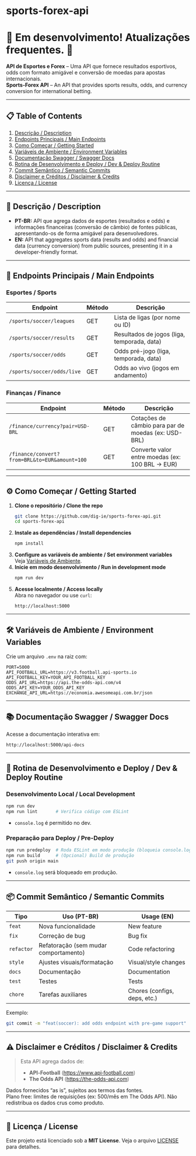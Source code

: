 # sports-forex-api
# 🚧 Em desenvolvimento! Atualizações frequentes. 🚀

**API de Esportes e Forex** – Uma API que fornece resultados esportivos, odds com formato amigável e conversão de moedas para apostas internacionais.  
**Sports-Forex API** – An API that provides sports results, odds, and currency conversion for international betting.

---

## 📋 Table of Contents
1. [Descrição / Description](#descrição--description)
2. [Endpoints Principais / Main Endpoints](#endpoints-principais--main-endpoints)
3. [Como Começar / Getting Started](#como-comecar--getting-started)
4. [Variáveis de Ambiente / Environment Variables](#variáveis-de-ambiente--environment-variables)
5. [Documentação Swagger / Swagger Docs](#documentação-swagger--swagger-docs)
6. [Rotina de Desenvolvimento e Deploy / Dev & Deploy Routine](#rotina-de-desenvolvimento-e-deploy--dev--deploy-routine)
7. [Commit Semântico / Semantic Commits](#commit-semântico--semantic-commits)
8. [Disclaimer e Créditos / Disclaimer & Credits](#disclaimer-e-créditos--disclaimer--credits)
9. [Licença / License](#licença--license)

---

## 📖 Descrição / Description
- **PT-BR:** API que agrega dados de esportes (resultados e odds) e informações financeiras (conversão de câmbio) de fontes públicas, apresentando-os de forma amigável para desenvolvedores.
- **EN:** API that aggregates sports data (results and odds) and financial data (currency conversion) from public sources, presenting it in a developer-friendly format.

---

## 🚀 Endpoints Principais / Main Endpoints

### Esportes / Sports
| Endpoint                              | Método | Descrição                                      |
|---------------------------------------|--------|------------------------------------------------|
| `/sports/soccer/leagues`              | GET    | Lista de ligas (por nome ou ID)                |
| `/sports/soccer/results`              | GET    | Resultados de jogos (liga, temporada, data)    |
| `/sports/soccer/odds`                 | GET    | Odds pré-jogo (liga, temporada, data)          |
| `/sports/soccer/odds/live`            | GET    | Odds ao vivo (jogos em andamento)              |

### Finanças / Finance
| Endpoint                                     | Método | Descrição                                                |
|----------------------------------------------|--------|----------------------------------------------------------|
| `/finance/currency?pair=USD-BRL`             | GET    | Cotações de câmbio para par de moedas (ex: USD-BRL)      |
| `/finance/convert?from=BRL&to=EUR&amount=100`| GET    | Converte valor entre moedas (ex: 100 BRL → EUR)          |

---

## ⚙️ Como Começar / Getting Started

1. **Clone o repositório / Clone the repo**
   ```sh
   git clone https://github.com/dig-ie/sports-forex-api.git
   cd sports-forex-api
   ```
2. **Instale as dependências / Install dependencies**
   ```sh
   npm install
   ```
3. **Configure as variáveis de ambiente / Set environment variables**  
   Veja [Variáveis de Ambiente](#variáveis-de-ambiente--environment-variables).
4. **Inicie em modo desenvolvimento / Run in development mode**
   ```sh
   npm run dev
   ```
5. **Acesse localmente / Access locally**  
   Abra no navegador ou use `curl`:
   ```
   http://localhost:5000
   ```

---

## 🛠️ Variáveis de Ambiente / Environment Variables

Crie um arquivo `.env` na raiz com:

```env
PORT=5000
API_FOOTBALL_URL=https://v3.football.api-sports.io
API_FOOTBALL_KEY=YOUR_API_FOOTBALL_KEY
ODDS_API_URL=https://api.the-odds-api.com/v4
ODDS_API_KEY=YOUR_ODDS_API_KEY
EXCHANGE_API_URL=https://economia.awesomeapi.com.br/json
```

---

## 📚 Documentação Swagger / Swagger Docs

Acesse a documentação interativa em:
```
http://localhost:5000/api-docs
```

---

## 🔧 Rotina de Desenvolvimento e Deploy / Dev & Deploy Routine

### Desenvolvimento Local / Local Development
```sh
npm run dev
npm run lint       # Verifica código com ESLint
```
- `console.log` é permitido no dev.

### Preparação para Deploy / Pre-Deploy
```sh
npm run predeploy  # Roda ESLint em modo produção (bloqueia console.log)
npm run build      # (Opcional) Build de produção
git push origin main
```
- `console.log` será bloqueado em produção.

---

## 📦 Commit Semântico / Semantic Commits

| Tipo       | Uso (PT-BR)                          | Usage (EN)                           |
|------------|--------------------------------------|--------------------------------------|
| `feat`     | Nova funcionalidade                  | New feature                          |
| `fix`      | Correção de bug                      | Bug fix                              |
| `refactor` | Refatoração (sem mudar comportamento)| Code refactoring                     |
| `style`    | Ajustes visuais/formatação           | Visual/style changes                 |
| `docs`     | Documentação                         | Documentation                        |
| `test`     | Testes                               | Tests                                |
| `chore`    | Tarefas auxiliares                   | Chores (configs, deps, etc.)         |

Exemplo:
```sh
git commit -m "feat(soccer): add odds endpoint with pre-game support"
```

---

## ⚠️ Disclaimer e Créditos / Disclaimer & Credits

> Esta API agrega dados de:
> - **API‑Football** (https://www.api‑football.com)  
> - **The Odds API** (https://the-odds-api.com)   

Dados fornecidos “as is”, sujeitos aos termos das fontes.  
Plano free: limites de requisições (ex: 500/mês em The Odds API).
Não redistribua os dados crus como produto.

---

## 📄 Licença / License

Este projeto está licenciado sob a **MIT License**. Veja o arquivo [LICENSE](LICENSE) para detalhes.
